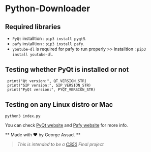 # Python-Downloader

## Required libraries
- `PyQt`  installtion : `pip3 install pyqt5`.
- `pafy`  installtion : `pip3 install pafy`.
- `youtube-dl` is required for pafy to run properly >> installtion : `pip3 install youtube-dl`.




## Testing whether PyQt is installed or not

```
 print("Qt version:", QT_VERSION_STR)
 print("SIP version:", SIP_VERSION_STR)
 print("PyQt version:", PYQT_VERSION_STR)
```

## Testing on any Linux distro or Mac
```
python3 index.py

```

You can check [PyQt website](http://pyqt.sourceforge.net/Docs/PyQt5/installation.html) and 
[Pafy website](http://pythonhosted.org/Pafy/) for more info.


** Made with :heart: by George Assad. **

> *This is intended to be a [CS50]() Final project*
